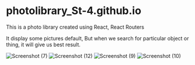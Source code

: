# photolibrary_St-4.github.io

This is a photo library created using React, React Routers

It display some pictures default,
But when we search for particular object or thing, it will give us best result.

![Screenshot (7)](https://user-images.githubusercontent.com/74365648/195971787-15bdeb7c-baa7-4160-b7cb-949284b47d96.png)
![Screenshot (12)](https://user-images.githubusercontent.com/74365648/195971802-16e6f85e-164b-4b28-a3ff-fcadb28c36b0.png)
![Screenshot (9)](https://user-images.githubusercontent.com/74365648/195971825-9b2b75ec-258d-47f6-8556-4b12670d055e.png)
![Screenshot (10)](https://user-images.githubusercontent.com/74365648/195971830-a2bd8cd6-6c85-450f-a371-21952c3d53e5.png)

